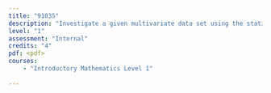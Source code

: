 ```yaml
---
title: "91035"
description: "Investigate a given multivariate data set using the statistical enquiry cycle"
level: "1"
assessment: "Internal"
credits: "4"
pdf: <pdf>
courses:
    - "Introductory Mathematics Level 1"
    
---
```

